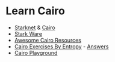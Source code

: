 # Learn Cairo

- [Starknet](https://starknet.io/) & [Cairo](https://www.cairo-lang.org/)
- [Stark Ware](https://starkware.co/)
- [Awesome Cairo Resources](https://github.com/auditless/awesome-cairo)
- [Cairo Exercises By Entropy](https://github.com/ExtropyIO/ZeroKnowledgeBootcamp/tree/main/cairo) - [Answers](https://github.com/nullity00/ZeroKnowledgeBootcamp/tree/main/cairo)
- [Cairo Playground](https://www.cairo-lang.org/playground/)